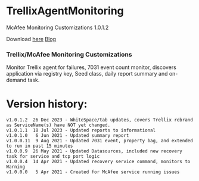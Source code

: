 # TrellixAgentMonitoring
McAfee Monitoring Customizations 1.0.1.2

Download [here](https://github.com/theKevinJustin/TrellixAgentMonitoring/blob/main/McAfee.Monitoring.Customizations.xml)
[Blog](https://kevinjustin.com/blog/2023/08/30/trellix-agent-pack/)

### Trellix/McAfee Monitoring Customizations
Monitor Trellix agent for failures, 7031 event count monitor, discovers application via registry key, Seed class, daily report summary and on-demand task.

# Version history:
```
v1.0.1.2  26 Dec 2023 - WhiteSpace/tab updates, covers Trellix rebrand as ServiceName(s) have NOT yet changed.
v1.0.1.1  18 Jul 2023 - Updated reports to informational
v1.0.1.0   6 Jun 2021 - Updated summary report
v1.0.0.11  9 Aug 2021 - Updated 7031 event, property bag, and extended to run in past 15 minutes
v1.0.0.9  26 May 2021 - Updated Datasources, included new recovery task for service and tcp port logic
v1.0.0.4  14 Apr 2021 - Updated recovery service command, monitors to Warning
v1.0.0.0   5 Apr 2021 - Created for McAfee service running issues
```

